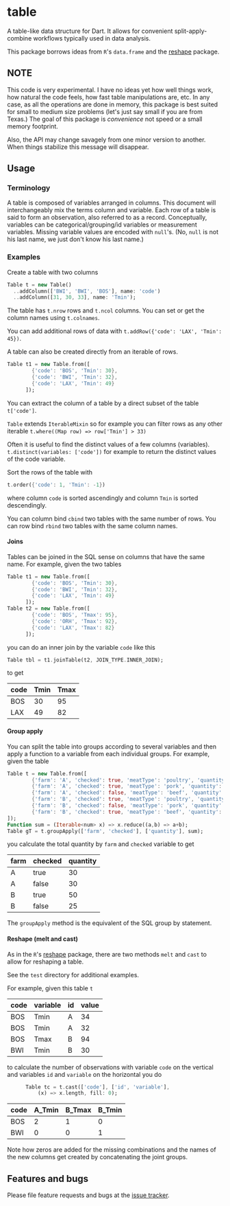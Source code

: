 # table

A table-like data structure for Dart.  It allows for convenient
split-apply-combine workflows typically used in data analysis.

This package borrows ideas from `R`'s `data.frame` and the
[reshape](http://had.co.nz/reshape/) package.

## NOTE

This code is very experimental.  I have no ideas yet how well things work, how
natural the code feels, how fast table manipulations are, etc.  In any case, as all
the operations are done in memory, this package is best suited for small to
medium size problems (let's just say small if you are from Texas.)  The goal of this
package is *convenience* not speed or a small memory footprint.

Also, the API may change savagely from one minor version to another.  When things
stabilize this message will disappear.


## Usage

### Terminology

A table is composed of variables arranged in columns.  This document will interchangeably
mix the terms column and variable.  Each row of a table is said to form an observation,
also referred to as a record.  Conceptually, variables can be categorical/grouping/id
variables or measurement variables.  Missing variable values are encoded with
`null`'s.  (No, `null` is not his last name,  we just don't know his last name.)

### Examples
Create a table with two columns
```dart
Table t = new Table()
  ..addColumn(['BWI', 'BWI', 'BOS'], name: 'code')
  ..addColumn([31, 30, 33], name: 'Tmin');
```
The table has `t.nrow` rows and `t.ncol` columns.  You can set or get the column names 
using `t.colnames`.

You can add additional rows of data with `t.addRow({'code': 'LAX', 'Tmin': 45})`.

A table can also be created directly from an iterable of rows.
```dart
Table t1 = new Table.from([
        {'code': 'BOS', 'Tmin': 30},
        {'code': 'BWI', 'Tmin': 32},
        {'code': 'LAX', 'Tmin': 49}
      ]);
```

You can extract the column of a table by a direct subset of the table `t['code']`.

`Table` extends `IterableMixin` so for example you can filter rows as any other iterable
 ```t.where((Map row) => row['Tmin'] > 33)```

Often it is useful to find the distinct values of a few columns (variables).
`t.distinct(variables: ['code'])` for example to return the distinct values of the
code variable.

Sort the rows of the table with
```dart
t.order({'code': 1, 'Tmin': -1})
```
where column `code` is sorted ascendingly and column `Tmin` is sorted descendingly.

You can column bind `cbind` two tables with the same number of rows.  You can
row bind `rbind` two tables with the same column names.

#### Joins
Tables can be joined in the SQL sense on columns that have the same name.  For example, 
given the two tables 
```dart
Table t1 = new Table.from([
        {'code': 'BOS', 'Tmin': 30},
        {'code': 'BWI', 'Tmin': 32},
        {'code': 'LAX', 'Tmin': 49}
      ]);
Table t2 = new Table.from([
        {'code': 'BOS', 'Tmax': 95},
        {'code': 'ORH', 'Tmax': 92},
        {'code': 'LAX', 'Tmax': 82}
      ]);
```
you can do an inner join by the variable `code` like this
```dart
Table tbl = t1.joinTable(t2, JOIN_TYPE.INNER_JOIN);
```
to get 

| code  | Tmin   | Tmax  |
| ----- | ------ | ----- |
| BOS   |  30    | 95    |
| LAX   |  49    | 82    |

#### Group apply

You can split the table into groups according to several variables and then 
apply a function to a variable from each individual groups.  For example, given 
the table
```dart
Table t = new Table.from([
        {'farm': 'A', 'checked': true, 'meatType': 'poultry', 'quantity': 10},
        {'farm': 'A', 'checked': true, 'meatType': 'pork', 'quantity': 20},
        {'farm': 'A', 'checked': false, 'meatType': 'beef', 'quantity': 30},
        {'farm': 'B', 'checked': true, 'meatType': 'poultry', 'quantity': 15},
        {'farm': 'B', 'checked': false, 'meatType': 'pork', 'quantity': 25},
        {'farm': 'B', 'checked': true, 'meatType': 'beef', 'quantity': 35}
]);
Function sum = (Iterable<num> x) => x.reduce((a,b) => a+b);
Table gT = t.groupApply(['farm', 'checked'], ['quantity'], sum);
```
you calculate the total quantity by `farm` and `checked` variable to get

| farm | checked | quantity |
| ---- | ------- | -------- |
| A    | true    | 30       |
| A    | false   | 30       |
| B    | true    | 50       |
| B    |false    | 25       |

The `groupApply` method is the equivalent of the SQL group by statement.

 
#### Reshape (melt and cast) 
As in the `R`'s [reshape](http://had.co.nz/reshape/) package, there are 
two methods `melt` and `cast` to allow for reshaping a table. 

See the `test` directory for additional examples. 

For example, given this table `t`  

| code | variable | id | value |
| ---- | -------- | -- | ----- |
| BOS  | Tmin     | A  | 34    |
| BOS  | Tmin     | A  | 32    |
| BOS  | Tmax     | B  | 94    | 
| BWI  | Tmin     | B  | 30    |
 
to calculate the number of observations with variable `code` 
on the vertical and variables `id` and `variable` on the horizontal you do  
```dart
      Table tc = t.cast(['code'], ['id', 'variable'],
          (x) => x.length, fill: 0);
```

| code | A_Tmin | B_Tmax | B_Tmin |
| ---- | ------ | ------ | ------ |
| BOS  | 2      | 1      | 0      |
| BWI  | 0      | 0      | 1      |

Note how zeros are added for the missing combinations and the names of the new columns 
get created by concatenating the joint groups. 



## Features and bugs

Please file feature requests and bugs at the [issue tracker][tracker].

[tracker]: https://github.com/thumbert/table/issues

